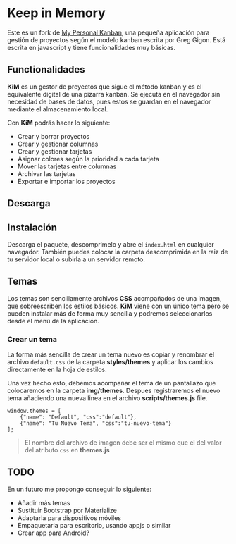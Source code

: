 Keep in Memory
==============

Este es un fork de [My Personal Kanban](https://github.com/greggigon/my-personal-kanban), una pequeña aplicación para gestión de proyectos según el modelo kanban escrita por Greg Gigon. Está escrita en javascript y tiene funcionalidades muy básicas.

## Functionalidades

__KiM__ es un gestor de proyectos que sigue el método kanban y es el equivalente digital de una pizarra kanban. Se ejecuta en el navegador sin necesidad de bases de datos, pues estos se guardan en el navegador mediante el almacenamiento local.

Con __KiM__ podrás hacer lo siguiente:
- Crear y borrar proyectos
- Crear y gestionar columnas
- Crear y gestionar tarjetas
- Asignar colores según la prioridad a cada tarjeta
- Mover las tarjetas entre columnas
- Archivar las tarjetas
- Exportar e importar los proyectos

## Descarga



## Instalación

Descarga el paquete, descomprímelo y abre el `index.html` en cualquier navegador. También puedes colocar la carpeta descomprimida en la raiz de tu servidor local o subirla a un servidor remoto.

## Temas

Los temas son sencillamente archivos __CSS__ acompañados de una imagen, que sobreescriben los estilos básicos. __KiM__ viene con un único tema pero se pueden instalar más de forma muy sencilla y podremos seleccionarlos desde el menú de la aplicación.

### Crear un tema
La forma más sencilla de crear un tema nuevo es copiar y renombrar el archivo `default.css` de la carpeta __styles/themes__ y aplicar los cambios directamente en la hoja de estilos. 

Una vez hecho esto, debemos acompañar el tema de un pantallazo que colocaremos en la carpeta __img/themes__. Despues registraremos el nuevo tema añadiendo una nueva linea en el archivo __scripts/themes.js__ file. 

```
window.themes = [
	{"name": "Default", "css":"default"},
	{"name": "Tu Nuevo Tema", "css":"tu-nuevo-tema"}
];
```

> El nombre del archivo de imagen debe ser el mismo que el del valor del atributo `css` en __themes.js__

## TODO

En un futuro me propongo conseguir lo siguiente:
- Añadir más temas
- Sustituir Bootstrap por Materialize
- Adaptarla para dispositivos móviles
- Empaquetarla para escritorio, usando appjs o similar
- Crear app para Android?
